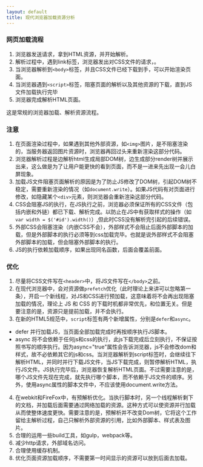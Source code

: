 ```yaml
---
layout: default
title: 现代浏览器加载资源分析
---
```

### 网页加载流程
1. 浏览器发送请求，拿到HTML资源，并开始解析。
2. 解析过程中，遇到link标签，浏览器发出对CSS文件的请求，。
3. 当浏览器解析到`<body>`标签，并且CSS文件已经下载到手，可以开始渲染页面。
4. 当浏览器遇到`<script>`标签，阻塞页面的解析以及其他资源的下载，直到JS文件加载执行完毕
5. 浏览器完成解析HTML页面。

这是常规的浏览器加载、解析资源流程。

### 注意
1. 在页面渲染过程中，如果遇到其他外部资源，如`<img>`图片，是不阻塞渲染的，当服务器返回图片资源时，浏览器再回过头来重新渲染这部分代码。
2. 浏览器解析过程是边解析html生成局部DOM树，边生成部分render树并展示出来，这么做是为了让用户能更快的看到页面，而不是一进来先出现一会儿白屏现象。
3. 加载JS文件阻塞页面解析的原因是为了防止JS修改了DOM树，引起DOM树不稳定，需要重新渲染的情况（如`document.write`）。如果JS代码有对页面进行修改，如隐藏某个`<div>`元素，则浏览器会重新渲染这部分代码。
4. CSS会阻塞JS的执行，在JS执行之前，浏览器必须保证所有的CSS文件（包括内嵌和外链）都已下载、解析完成。以防止在JS中有获取样式的操作（如`var width = $('#id').width()`）,但此时CSS没有解析完引起的后续错误。
5. 外部CSS会阻塞渲染（内嵌CSS不会），外部样式不会阻止后面外部脚本的加载，但是外部脚本的执行必须等到css加载完毕。也就是说外部样式不会阻塞外部脚本的加载，但会阻塞外部脚本的执行。
6. JS的执行依赖加载顺序，如果出现同名函数，后面会覆盖前面。

### 优化

1. 尽量将CSS文件写在`<header>`中，将JS文件写在`</body>`之前。
2. 在现代浏览器中，会对资源做`prefetch`优化（此时理论上来讲可以忽略第一条），开启一个新线程，对JS和CSS进行预加载，这意味着将不会再出现阻塞加载的情况，理论上 JS 和 CSS 的下载时机都非常优先，和位置无关。但是要注意的是，资源只是提前加载，并不会执行。
3. 在新的HTML5规范中，`script`标签有两个新增属性，分别是`defer`和`async`。
 - defer 并行加载JS，当页面全部加载完成时再按顺序执行JS脚本。
 - async 将不会依赖于任何js和css的执行，此js下载完成后立刻执行，不保证按照书写的顺序执行。因为async="true"属性会告诉浏览器，js不会修改dom和样式，故不必依赖其它的js和css。当浏览器解析到script标签时，会继续往下解析HTML，并同时并行下载JS文件，当JS下载完成，则暂停解析HTML，执行JS文件。JS执行完毕后，浏览器恢复解析HTML页面。不过需要注意的是，哪个JS文件先现在完成，就先执行哪个脚本，而不依赖于JS文件的顺序。另外，使用async属性的脚本文件中，不应该使用document.write方法。
4. 在webkit和FireFox中，有预解析优化。当执行脚本时，另一个线程解析剩下的文档，并加载后面需要通过网络加载的资源。这种方式可以使资源并行加载从而使整体速度更快。需要注意的是，预解析并不改变Dom树，它将这个工作留给主解析过程，自己只解析外部资源的引用，比如外部脚本、样式表及图片。
5. 合理的运用一些build工具，如gulp，webpack等。
6. 减少http请求，外部域名访问。
7. 合理使用缓存机制。
8. 优化页面资源加载顺序，不需要第一时间显示的资源可以放到后面去加载。


